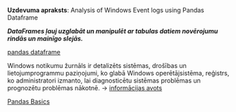 **Uzdevuma apraksts**:
Analysis of Windows Event logs using Pandas Dataframe

***DataFrames ļauj uzglabāt un manipulēt ar tabulas datiem novērojumu rindās un mainīgo slejās.***

[pandas dataframe](https://pandas.pydata.org/pandas-docs/stable/getting_started/dsintro.html)

Windows notikumu žurnāls ir detalizēts sistēmas, drošības un lietojumprogrammu paziņojumi, ko glabā Windows operētājsistēma, reģistrs, ko administratori izmanto, lai diagnosticētu sistēmas problēmas un prognozētu problēmas nākotnē. -> [informācijas avots](https://searchwindowsserver.techtarget.com/definition/Windows-event-log)

[Pandas Basics](https://www.learnpython.org/en/Pandas_Basics)
